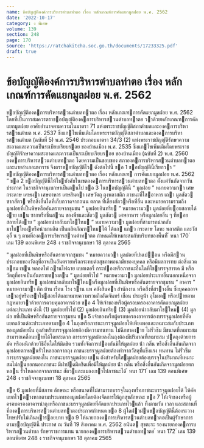 ```yaml
---
name: ข้อบัญญัติองค์การบริหารตำบลท่าตอ เรื่อง หลักเกณฑ์การคัดแยกมูลฝอย พ.ศ. 2562
date: '2022-10-17'
category: ง พิเศษ
volume: 139
section: 248
page: 170
source: 'https://ratchakitcha.soc.go.th/documents/17233325.pdf'
draft: true
---
```


# ข้อบัญญัติองค์การบริหารตำบลท่าตอ เรื่อง หลักเกณฑ์การคัดแยกมูลฝอย พ.ศ. 2562

ขอบัญญัติองคการบริหารสวนตําบลทาตอ เรื่อง หลักเกณฑการคัดแยกมูลฝอย พ.ศ. 2562 โดยที่เป็นการสมควรตราขอบัญญัติองคการบริหารสวนตําบลทาตอ วาด้วยหลักเกณฑการคัดแยกมูลฝอย อาศัยอํานาจตามความในมาตรา 71 แห่งพระราชบัญญัติสภาตําบลและองคการบริหารสวนตําบล พ.ศ. 2537 ซึ่งแกไขเพิ่มเติมโดยพระราชบัญญัติสภาตําบลและองคการบริหารสวนตําบล (ฉบับที่ 5) พ.ศ. 2546 ประกอบมาตรา 34/3 (2) แห่งพระราชบัญญัติรักษาความสะอาดและความเป็นระเบียบเรียบรอย ของบ้านเมือง พ.ศ. 2535 ซึ่งแกไขเพิ่มเติมโดยพระราชบัญญัติรักษาความสะอาดและความเป็นระเบียบเรียบรอย ของบ้านเมือง (ฉบับที่ 2) พ.ศ. 2560 องคการบริหารสวนตําบลทาตอ โดยความเป็นชอบของ สภาองคการบริหารสวนตําบลทาตอและนายอําเภอมหาราช จึงตราขอบัญญัติไว ดังต่อไปนี้ ขอ 1 ขอบัญญัตินี้เรียกวา “ ขอบัญญัติองคการบริหารสวนตําบลทาตอ เรื่อง หลักเกณฑ การคัดแยกมูลฝอย พ.ศ. 2562 ” ขอ 2 ขอบัญญัตินี้ให้ใชบังคับในเขตองคการบริหารสวนตําบลทาตอ ตั้งแต่วันถัดจากวันประกาศ ในราชกิจจานุเบกษาเป็นตนไป ขอ 3 ในขอบัญญัตินี้ “ มูลฝอย ” หมายความวา เศษกระดาษ เศษผา เศษอาหาร เศษสินคา เศษวัตถุ ถุงพลาสติก ภาชนะที่ใสอาหาร เถา มูลสัตว ซากสัตว หรือสิ่งอื่นใดที่เก็บกวาดจากถนน ตลาด ที่เลี้ยงสัตวหรือที่อื่น และหมายความรวมถึงมูลฝอยที่เป็นพิษหรืออันตรายจากชุมชน “ มูลฝอยอินทรีย ” หมายความวา มูลฝอยที่ยอยสลายได้งาย เชน ซากหรือชิ้นสวน ของพืชและสัตว มูลสัตว เศษอาหาร หรือมูลฝอยอื่น ๆ ที่ยอยสลายได้งาย “ มูลฝอยนํากลับมาใชใหม ” หมายความวา มูลฝอยที่สามารถนํากลับมาใชใหมหรือนํามาผลิต เป็นผลิตภัณฑใหมได้ ได้แก แกว กระดาษ โลหะ พลาสติก และวัสดุอื่ น ๆ ตามที่องคการบริหารสวนตําทาตอ กําหนดให้เหมาะสมกับบริบทของพื้นที่ ้ หนา 170 ่ เลม 139 ตอนพิเศษ 248 ง ราชกิจจานุเบกษา 18 ตุลาคม 2565

“ มูลฝอยที่เป็นพิษหรืออันตรายจากชุมชน ” หมายความวา มูลฝอยที่ปนเปอน หรือมีสวนประกอบของวัตถุที่อาจเป็นอันตรายหรือกระทบต่อสุขภาพอนามัยของบุคคล หรือมีผลการทบ ต่อสิ่งแวดลอม เชน หลอดไฟ ถานไฟฉาย แบตเตอรี่ กระปองหรือภาชนะอื่นใดที่ใชบรรจุสารเค มี หรือวัตถุที่อาจเป็นอันตรายขางตน “ มูลฝอยทั่วไป ” หมายความวา มูลฝอยประเภทอื่นนอกเหนือจากมูลฝอยอินทรีย มูลฝอยนํากลับมาใชใหมหรือมูลฝอยที่เป็นพิษหรืออันตรายจากชุมชน “ อาคาร ” หมายความวา ตึก บ้าน เรือน โรง ราน แพ คลังสินคา สํานักงาน หรือสิ่งที่สรางอื่น ซึ่งบุคคลอาจเขาอยู่หรือเขาใชสอยได้และหมายความรวมถึงอัฒจันทร์ เขื่อน ประตูน้ํา อุโมงค หรือปายตามกฎหมายวาด้วยการควบคุมอาคารด้วย ขอ 4 ให้เจ้าของหรือผู้ครอบครองอาคารคัดแยกมูลฝอยแต่ละประเภท ดังนี้ (1) มูลฝอยทั่วไป (2) มูลฝอยอินทรีย (3) มูลฝอยนํากลับมาใชใหม (4) มูลฝอ ยที่เป็นพิษหรืออันตรายจากชุมชน ขอ 5 เจ้าของหรือผู้ครอบครองอาคารต้องบรรจุมูลฝอยที่คัดแยกแล้วแต่ละประเภทตามขอ 4 ในถุงหรือภาชนะบรรจุมูลฝอยให้เพียงพอและเหมาะสมกับประเภทของมูลฝอยนั้น ถุงสําหรับบรรจุมูลฝอยต้องมีความทนทาน ไม่ฉีกขาดงาย ไม่รั่วซึม มีขนาดที่เหมาะสม สามารถเคลื่อนยายได้โดยสะดวก การบรรจุมูลฝอยลงในถุงต้องมีปริมาณที่เหมาะสม ปดถุงด้วยการมัด หรือผนึกด้วยวิธีอื่นใดให้มิดชิด รวมทั้งจัดการปองกันมิให้มูลฝอย น้ํา กลิ่น หรือสิ่งอื่นอันเกิดจาก มูลฝอยตกหลนรั่วไหลออกจากถุง ภาชนะบรรจุมูลฝอยต้องทําจากวัสดุที่แข็งแรง ทนทาน ไม่รั่วซึม การบรรจุมูลฝอยลงใน ภาชนะบรรจุมูลฝอย เชน ถังสําหรับใสมูลฝอยต้องบรรจุในปริมาณที่เหมาะสมไม่ลนออกนอกภาชนะ มีฝาปดมิดชิดเพื่อมิให้มูลฝอย น้ํา กลิ่น หรือสิ่งอื่นอันเกิดจากมูลฝอยตกหลน รั่วไหลออกจากภาชนะ สัตวและแมลงเขาไปภาชนะได้ ้ หนา 171 ่ เลม 139 ตอนพิเศษ 248 ง ราชกิจจานุเบกษา 18 ตุลาคม 2565

ขอ 6 มูลฝอยที่มีสภาพ ลักษณะ หรือขนาดที่ไม่สามารถบรรจุในถุงหรือภาชนะบรรจุมูลฝอยได้ ให้คัดแยกไวตางหากตามประเภทของมูลฝอยโดยต้องจัดการให้ถูกสุขลักษณะ ขอ 7 ให้เจ้าของหรือผู้ครอบครองอาคารนําถุงหรือภาชนะบรรจุมูลฝอยที่คัดแยกประเภทไวแล้ว ทิ้งตามวัน เวลา และสถานที่ที่องคการบริหารสวนตําบลทาตอประกาศกําหนด ขอ 8 ผู้ใดฝาฝนขอบัญญัตินี้ต้องระวางโทษปรับไม่เกินหารอยบาท ขอ 9 ให้นายกองคการบริหารสวนตําบลทาตอเป็นผู้รักษาการตามขอบัญญัตินี้ ประกาศ ณ วันที่ 19 สิงหาคม พ.ศ. 2562 อนันต สุขตะระ รองนายกองคการบริหารสวนตําบล รักษาราชการแทน นายกองคการบริหารสวนตําบลทาตอ ้ หนา 172 ่ เลม 139 ตอนพิเศษ 248 ง ราชกิจจานุเบกษา 18 ตุลาคม 2565
